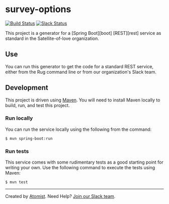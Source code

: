 # survey-options

[![Build Status](https://travis-ci.org/com.jessitron/survey-options.svg?branch=master)](https://travis-ci.org/com.jessitron/survey-options)
[![Slack Status](https://join.atomist.com/badge.svg)](https://join.atomist.com)

This project is a generator for a [Spring Boot][boot] [REST][rest] service as standard in the Satellite-of-love organization.

## Use

You can run this generator to get the code for a standard REST service, either from the Rug command line or from our organization's Slack team.

## Development

This project is driven using [Maven][mvn].  You will need to install
Maven locally to build, run, and test this project.

[mvn]: https://maven.apache.org/

### Run locally

You can run the service locally using the following from the command:

```
$ mvn spring-boot:run
```

### Run tests

This service comes with some rudimentary tests as a good starting
point for writing your own.  Use the following command to execute the
tests using Maven:

```
$ mvn test
```

---
Created by [Atomist][atomist].
Need Help?  [Join our Slack team][slack].

[atomist]: https://www.atomist.com/
[slack]: https://join.atomist.com/
 
